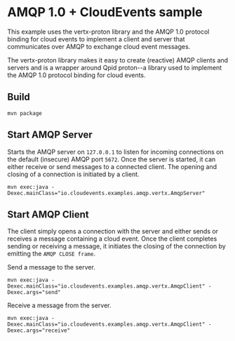# AMQP 1.0 + CloudEvents sample
This example uses the vertx-proton library and the AMQP 1.0 protocol binding for cloud events to implement a client and server that communicates over AMQP to exchange cloud event messages.

The vertx-proton library makes it easy to create (reactive) AMQP clients and servers and is a wrapper around Qpid proton--a library used to implement the AMQP 1.0 protocol binding for cloud events.

## Build

```shell
mvn package
```

## Start AMQP Server
Starts the AMQP server on `127.0.0.1` to listen for incoming connections on the default (insecure) AMQP port `5672`. Once the server is started, it can either receive or send messages to a connected client. The opening and closing of a connection is initiated by a client.

```shell
mvn exec:java -Dexec.mainClass="io.cloudevents.examples.amqp.vertx.AmqpServer"
```

## Start AMQP Client
The client simply opens a connection with the server and either sends or receives a message containing a cloud event. Once the client completes sending or receiving a message, it initiates the closing of the connection by emitting the `AMQP CLOSE frame`.

Send a message to the server. 

```shell
mvn exec:java -Dexec.mainClass="io.cloudevents.examples.amqp.vertx.AmqpClient" -Dexec.args="send"
```

Receive a message from the server.

```shell
mvn exec:java -Dexec.mainClass="io.cloudevents.examples.amqp.vertx.AmqpClient" -Dexec.args="receive"
```
